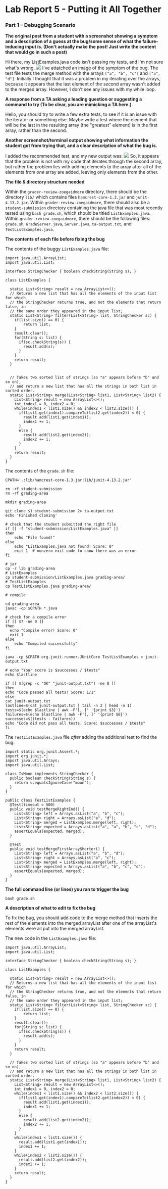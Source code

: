 # Lab Report 5 - Putting it All Together

### Part 1 – Debugging Scenario 

**The original post from a student with a screenshot showing a symptom and a description of a guess at the bug/some sense of what the failure-inducing input is. (Don't actually make the post! Just write the content that would go in such a post)**

Hi there, my ListExamples.java code isn't passing my tests, and I'm not sure what's wrong.
![](Lab5Symptom.png)
I've attatched an image of the symptom of the bug. The test file tests the merge method with the arrays `["a", "b", "c"]` and `["a", "d"]`. Initially I thought that it was a problem in my iterating over the arrays, because it appears that the last element of the second array wasn't added to the merged array. However, I don't see any issues with my while loop.


**A response from a TA asking a leading question or suggesting a command to try (To be clear, you are mimicking a TA here.)**

Hello, you should try to write a few extra tests, to see if it is an issue with the iterator or something else. Maybe write a test where  the element that will be the last in the resulting array (the "greatest" element) is in the first array, rather than the second.


**Another screenshot/terminal output showing what information the student got from trying that, and a clear description of what the bug is.**

I added the recommended test, and my new output was:
![](Lab5symptom1.png)
So, it appears that the problem is not with my code that iterates through the second array, but rather the problem lies with adding elements to the array after all of the elements from *one* array are added, leaving only elements from the other. 


**The file & directory structure needed**

Within the `grader-review-zoegaidmore` directory, there should be the directory `lib/` which contains files `hamcrest-core-1.3.jar` and `junit-4.13.2.jar`. Within `grader-review-zoegaidmore`, there should also be a `student-submission` directory containing the java file that was most recently tested using `bash grade.sh`, which should be titled `ListExamples.java`. Within `grader-review-zoegaidmore`, there should be the following files: `grade.sh`, `GradeServer.java`, `Server.java`, `ta-output.txt`, and `TestListExamples.java`.

**The contents of each file before fixing the bug**

The contents of the buggy `ListExamples.java` file:
```
import java.util.ArrayList;
import java.util.List;

interface StringChecker { boolean checkString(String s); }

class ListExamples {

  static List<String> result = new ArrayList<>();
  // Returns a new list that has all the elements of the input list for which
  // the StringChecker returns true, and not the elements that return false, in
  // the same order they appeared in the input list;
  static List<String> filter(List<String> list, StringChecker sc) {
    if(list.size() == 0) { 
        return list; 
    }
    result.clear();
    for(String s: list) {
      if(sc.checkString(s)) {
        result.add(s);
      }
    }
    return result;
  }


  // Takes two sorted list of strings (so "a" appears before "b" and so on),
  // and return a new list that has all the strings in both list in sorted order.
  static List<String> merge(List<String> list1, List<String> list2) {
    List<String> result = new ArrayList<>();
    int index1 = 0, index2 = 0;
    while(index1 < list1.size() && index2 < list2.size()) {
      if(list1.get(index1).compareTo(list2.get(index2)) < 0) {
        result.add(list1.get(index1));
        index1 += 1;
      }
      else {
        result.add(list2.get(index2));
        index2 += 1;
      }
    }
    return result;
  }
}
```

The contents of the `grade.sh` file:

```
CPATH='.:lib/hamcrest-core-1.3.jar:lib/junit-4.13.2.jar'

rm -rf student-submission
rm -rf grading-area

mkdir grading-area

git clone $1 student-submission 2> ta-output.txt
echo 'Finished cloning'

# check that the student submitted the right file 
if [[ -f "student-submission/ListExamples.java" ]]
then
    echo "File found!"
else
    echo "ListExamples.java not found! Score: 0"
    exit 1  # nonzero exit code to show there was an error
fi

# jar
cp -r lib grading-area
# ListExamples
cp student-submission/ListExamples.java grading-area/
# TestListExamples
cp TestListExamples.java grading-area/

# compile 

cd grading-area
javac -cp $CPATH *.java

# check for a compile error 
if [[ $? -ne 0 ]]
then
  echo "Compile error! Score: 0"
  exit 1
else 
    echo "Compiled successfully"
fi

java -cp $CPATH org.junit.runner.JUnitCore TestListExamples > junit-output.txt

# echo "Your score is $successes / $tests"
echo $lastline

if [[ $(grep -c "OK" "junit-output.txt") -ne 0 ]]
then
echo "Code passed all tests! Score: 1/1"
else
cat junit-output.txt
lastline=$(cat junit-output.txt | tail -n 2 | head -n 1)
tests=$(echo $lastline | awk -F'[, ]' '{print $3}')
failures=$(echo $lastline | awk -F'[, ]' '{print $6}')
successes=$((tests - failures)) 
echo "Code did not pass all tests. Score: $successes / $tests"
fi
```

The `TestListExamples.java` file *after* adding the additional test to find the bug:
```
import static org.junit.Assert.*;
import org.junit.*;
import java.util.Arrays;
import java.util.List;

class IsMoon implements StringChecker {
  public boolean checkString(String s) {
    return s.equalsIgnoreCase("moon");
  }
}

public class TestListExamples {
  @Test(timeout = 500)
  public void testMergeRightEnd() {
    List<String> left = Arrays.asList("a", "b", "c");
    List<String> right = Arrays.asList("a", "d");
    List<String> merged = ListExamples.merge(left, right);
    List<String> expected = Arrays.asList("a", "a", "b", "c", "d");
    assertEquals(expected, merged);
  }

  @Test
  public void testMergeFirstArrayShorter() {
    List<String> left = Arrays.asList("a", "b", "d");
    List<String> right = Arrays.asList("a", "c");
    List<String> merged = ListExamples.merge(left, right);
    List<String> expected = Arrays.asList("a", "b", "c", "d");
    assertEquals(expected, merged);
  }
}
```

**The full command line (or lines) you ran to trigger the bug**

`bash grade.sh`

**A description of what to edit to fix the bug**

To fix the bug, you should add code to the merge method that inserts the rest of the elements into the merged arrayList after one of the arrayList's elements were all put into the merged arrayList. 

The new code in the `ListExamples.java` file:

```
import java.util.ArrayList;
import java.util.List;

interface StringChecker { boolean checkString(String s); }

class ListExamples {

  static List<String> result = new ArrayList<>();
  // Returns a new list that has all the elements of the input list for which
  // the StringChecker returns true, and not the elements that return false, in
  // the same order they appeared in the input list;
  static List<String> filter(List<String> list, StringChecker sc) {
    if(list.size() == 0) { 
        return list; 
    }
    result.clear();
    for(String s: list) {
      if(sc.checkString(s)) {
        result.add(s);
      }
    }
    return result;
  }

  // Takes two sorted list of strings (so "a" appears before "b" and so on),
  // and return a new list that has all the strings in both list in sorted order.
  static List<String> merge(List<String> list1, List<String> list2) {
    List<String> result = new ArrayList<>();
    int index1 = 0, index2 = 0;
    while(index1 < list1.size() && index2 < list2.size()) {
      if(list1.get(index1).compareTo(list2.get(index2)) < 0) {
        result.add(list1.get(index1));
        index1 += 1;
      }
      else {
        result.add(list2.get(index2));
        index2 += 1;
      }
    }
    while(index1 < list1.size()) {
      result.add(list1.get(index1));
      index1 += 1;
    }
    while(index2 < list2.size()) {
      result.add(list2.get(index2));
      index2 += 1;
    }
    return result;
  }
}
```
